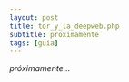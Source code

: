 ```yaml
---
layout: post
title: tor_y_la_deepweb.php
subtitle: próximamente
tags: [guia]
---
```


*próximamente...*

